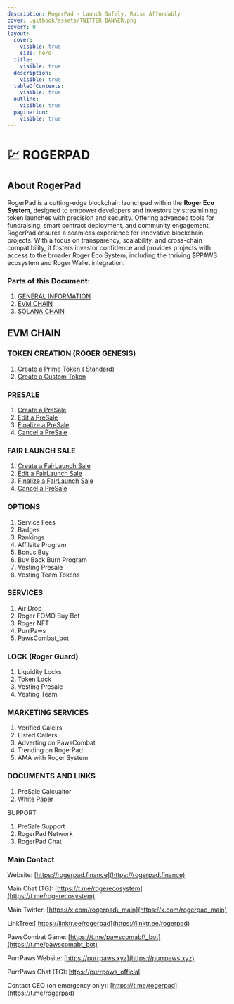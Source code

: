 ```yaml
---
description: RogerPad - Launch Safely, Raise Affordably
cover: .gitbook/assets/TWITTER BANNER.png
coverY: 0
layout:
  cover:
    visible: true
    size: hero
  title:
    visible: true
  description:
    visible: true
  tableOfContents:
    visible: true
  outline:
    visible: true
  pagination:
    visible: true
---
```


# 💹 ROGERPAD

## About RogerPad

RogerPad is a cutting-edge blockchain launchpad within the **Roger Eco System**, designed to empower developers and investors by streamlining token launches with precision and security. Offering advanced tools for fundraising, smart contract deployment, and community engagement, RogerPad ensures a seamless experience for innovative blockchain projects. With a focus on transparency, scalability, and cross-chain compatibility, it fosters investor confidence and provides projects with access to the broader Roger Eco System, including the thriving $PPAWS ecosystem and Roger Wallet integration.

### Parts of this Document:

1. [GENERAL INFORMATION](./)
2. [EVM CHAIN](https://app.gitbook.com/s/im4IjNu3KpYpP5kpRw9o/evm-chains/roger-pad-evm-chains)
3. [SOLANA CHAIN](https://app.gitbook.com/o/K8SbUov0wU225b5zq22k/s/2tqbPa3m9HBIWVFa5iz7/)

## EVM CHAIN

### TOKEN CREATION (ROGER GENESIS)

1. [Create a Prime Token ( Standard)](https://docs.rogerpad.finance/rogerpad-evm-chain/roger-genesis-evm-chain/roger-genesis-evm/type-of-contracts/prime-token-evm)
2. [Create a Custom Token](https://docs.rogerpad.finance/rogerpad-evm-chain/roger-genesis-evm-chain/roger-genesis-evm/type-of-contracts/apex-token-evm)

### PRESALE

1. [Create a PreSale](https://docs.rogerpad.finance/rogerpad-evm-chain/step-2-create-a-pool-on-evm/presale)
2. [Edit a PreSale ](https://docs.rogerpad.finance/developers-corner/add-on-services/editing-a-sales-pool-by-developers)
3. [Finalize a PreSale](https://docs.rogerpad.finance/rogerpad-evm-chain/step-4-finalizing-and-launching-on-evm/finalizing-a-pool)
4. [Cancel a PreSale](https://docs.rogerpad.finance/rogerpad-evm-chain/step-4-finalizing-and-launching-on-evm/cancelling-a-pool-by-dev)

### FAIR LAUNCH SALE

1. [Create a FairLaunch Sale](https://docs.rogerpad.finance/rogerpad-evm-chain/step-2-create-a-pool-on-evm/fairlaunch)
2. [Edit a FairLaunch Sale](https://docs.rogerpad.finance/developers-corner/add-on-services/editing-a-sales-pool-by-developers)
3. [Finalize a FairLaunch Sale](https://docs.rogerpad.finance/rogerpad-evm-chain/step-4-finalizing-and-launching-on-evm/finalizing-a-pool)
4. [Cancel a PreSale](https://docs.rogerpad.finance/rogerpad-evm-chain/step-4-finalizing-and-launching-on-evm/cancelling-a-pool-by-dev)

### OPTIONS

1. Service Fees
2. Badges
3. Rankings
4. Affilaite Program
5. Bonus Buy
6. Buy Back Burn Program
7. Vesting Presale
8. Vesting Team Tokens

### SERVICES

1. Air Drop
2. Roger FOMO Buy Bot
3. Roger NFT
4. PurrPaws&#x20;
5. PawsCombat\_bot

### LOCK (Roger Guard)

1. Liquidity Locks
2. Token Lock
3. Vesting Presale
4. Vesting Team&#x20;

### MARKETING SERVICES

1. Verified Calelrs
2. Listed Callers
3. Adverting on PawsCombat
4. Trending on RogerPad
5. AMA with Roger System

### DOCUMENTS AND LINKS&#x20;

1. PreSale Calcualtor
2. White Paper

SUPPORT

1. PreSale Support
2. RogerPad Network
3. RogerPad Chat

### Main Contact

Website: [https://rogerpad.finance](https://rogerpad.finance)

Main Chat (TG): [https://t.me/rogerecosystem](https://t.me/rogerecosystem)

Main Twitter: [https://x.com/rogerpad\_main](https://x.com/rogerpad_main)

LinkTree:[ https://linktr.ee/rogerpad](https://linktr.ee/rogerpad)

PawsCombat Game: [https://t.me/pawscomabt\_bot](https://t.me/pawscomabt_bot)

PurrPaws Website: [https://purrpaws.xyz](https://purrpaws.xyz)

PurrPaws Chat (TG): [https://purrpows\_official](https://purrpows_official)

Contact CEO (on emergency only): [https://t.me/rogerpad](https://t.me/rogerpad)

